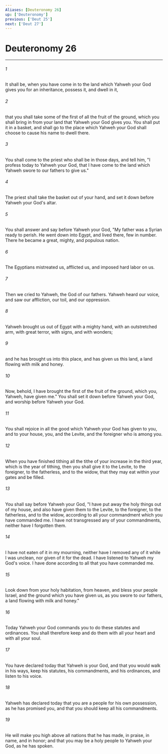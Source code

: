 ```yaml
---
Aliases: [Deuteronomy 26]
up: ['Deuteronomy']
previous: ['Deut 25']
next: ['Deut 27']
---
```

# Deuteronomy 26
***





###### 1 

It shall be, when you have come in to the land which Yahweh your God gives you for an inheritance, possess it, and dwell in it, 



###### 2 

that you shall take some of the first of all the fruit of the ground, which you shall bring in from your land that Yahweh your God gives you. You shall put it in a basket, and shall go to the place which Yahweh your God shall choose to cause his name to dwell there. 



###### 3 

You shall come to the priest who shall be in those days, and tell him, "I profess today to Yahweh your God, that I have come to the land which Yahweh swore to our fathers to give us." 



###### 4 

The priest shall take the basket out of your hand, and set it down before Yahweh your God's altar. 



###### 5 

You shall answer and say before Yahweh your God, "My father was a Syrian ready to perish. He went down into Egypt, and lived there, few in number. There he became a great, mighty, and populous nation. 



###### 6 

The Egyptians mistreated us, afflicted us, and imposed hard labor on us. 



###### 7 

Then we cried to Yahweh, the God of our fathers. Yahweh heard our voice, and saw our affliction, our toil, and our oppression. 



###### 8 

Yahweh brought us out of Egypt with a mighty hand, with an outstretched arm, with great terror, with signs, and with wonders; 



###### 9 

and he has brought us into this place, and has given us this land, a land flowing with milk and honey. 



###### 10 

Now, behold, I have brought the first of the fruit of the ground, which you, Yahweh, have given me." You shall set it down before Yahweh your God, and worship before Yahweh your God. 



###### 11 

You shall rejoice in all the good which Yahweh your God has given to you, and to your house, you, and the Levite, and the foreigner who is among you. 



###### 12 

When you have finished tithing all the tithe of your increase in the third year, which is the year of tithing, then you shall give it to the Levite, to the foreigner, to the fatherless, and to the widow, that they may eat within your gates and be filled. 



###### 13 

You shall say before Yahweh your God, "I have put away the holy things out of my house, and also have given them to the Levite, to the foreigner, to the fatherless, and to the widow, according to all your commandment which you have commanded me. I have not transgressed any of your commandments, neither have I forgotten them. 



###### 14 

I have not eaten of it in my mourning, neither have I removed any of it while I was unclean, nor given of it for the dead. I have listened to Yahweh my God's voice. I have done according to all that you have commanded me. 



###### 15 

Look down from your holy habitation, from heaven, and bless your people Israel, and the ground which you have given us, as you swore to our fathers, a land flowing with milk and honey." 



###### 16 

Today Yahweh your God commands you to do these statutes and ordinances. You shall therefore keep and do them with all your heart and with all your soul. 



###### 17 

You have declared today that Yahweh is your God, and that you would walk in his ways, keep his statutes, his commandments, and his ordinances, and listen to his voice. 



###### 18 

Yahweh has declared today that you are a people for his own possession, as he has promised you, and that you should keep all his commandments. 



###### 19 

He will make you high above all nations that he has made, in praise, in name, and in honor; and that you may be a holy people to Yahweh your God, as he has spoken.
